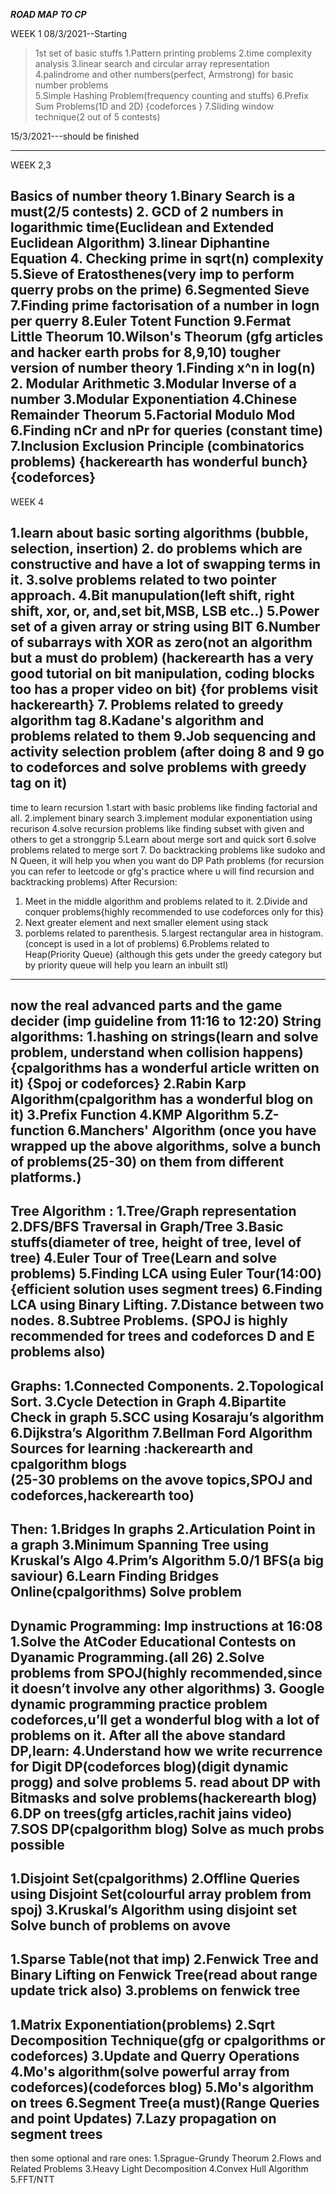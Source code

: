 ***ROAD MAP TO CP***

WEEK 1
08/3/2021--Starting

>1st set of basic stuffs 
1.Pattern printing problems 
2.time complexity analysis 
3.linear search and circular array representation  
4.palindrome and other numbers(perfect, Armstrong) for basic number problems  
5.Simple Hashing Problem(frequency counting and stuffs) 
6.Prefix Sum Problems(1D and 2D) {codeforces } 
7.Sliding window technique(2 out of 5 contests) 

15/3/2021---should be finished

-----------------------------------------------------------------------------------------------------------

WEEK 2,3


 Basics of number theory
1.Binary Search is a must(2/5 contests) 
2. GCD of 2 numbers in logarithmic time(Euclidean and Extended Euclidean Algorithm) 
3.linear Diphantine Equation
4. Checking prime in sqrt(n) complexity 
5.Sieve of Eratosthenes(very imp to perform querry probs on the prime) 
6.Segmented Sieve
7.Finding prime factorisation of a number in logn per querry
8.Euler Totent Function
9.Fermat Little Theorum
10.Wilson's Theorum
(gfg articles and hacker earth probs for 8,9,10)
tougher version of number theory
1.Finding x^n in log(n) 
2. Modular Arithmetic
3.Modular Inverse of a number
3.Modular Exponentiation
4.Chinese Remainder Theorum
5.Factorial Modulo Mod
6.Finding nCr and nPr for queries (constant time) 
7.Inclusion Exclusion Principle (combinatorics problems) {hackerearth has wonderful bunch} {codeforces}
----------------------------------------------------------------------------

WEEK 4


1.learn about basic sorting algorithms (bubble, selection, insertion) 
2. do problems which are constructive and have a lot of swapping terms in it. 
3.solve problems related to two pointer approach. 
4.Bit manupulation(left shift, right shift, xor, or, and,set bit,MSB, LSB etc..) 
5.Power set of a given array or string using BIT
6.Number of subarrays with XOR as zero(not an algorithm but a must do problem)
(hackerearth has a very good tutorial on bit manipulation, coding blocks too has a proper video on bit) {for problems visit hackerearth} 
7. Problems related to greedy algorithm tag
8.Kadane's algorithm and problems related to them
9.Job sequencing and activity selection problem 
(after doing 8 and 9 go to codeforces and solve problems with greedy tag on it)
---------------------------------------------------------------------------- 

time to learn recursion
1.start with basic problems like finding factorial and all. 
2.implement binary search
3.implement modular exponentiation using recurison
4.solve recursion problems like finding subset with given and others to get a stronggrip
5.Learn about merge sort and quick sort 
6.solve problems related to merge sort
7. Do backtracking problems like sudoko and N Queen, it will help you when you want do DP Path problems
(for recursion you can refer to leetcode or gfg's practice where u will find recursion and backtracking problems) 
After Recursion:
1. Meet in the middle algorithm and problems related to it. 
2.Divide and conquer problems{highly recommended to use codeforces only for this} 
3. Next greater element and next smaller element using stack
4. porblems related to parenthesis. 
5.largest rectangular area in histogram. (concept is used in a lot of problems) 
6.Problems related to Heap(Priority Queue) {although this gets under the greedy category but by priority queue will help you learn an inbuilt stl)
---------------------------------------------------------------------------- 
now the real advanced parts and the game decider
(imp guideline from 11:16 to 12:20)
String algorithms:
1.hashing on strings(learn and solve problem, understand when collision happens) {cpalgorithms has a wonderful article written on it) {Spoj or codeforces} 
2.Rabin Karp Algorithm(cpalgorithm has a wonderful blog on it) 
3.Prefix Function
4.KMP Algorithm 
5.Z-function
6.Manchers' Algorithm 
(once you have wrapped up the above algorithms, solve a bunch of problems(25-30) on them from different platforms.) 
---------------------------------------------------------------------------
Tree Algorithm :
1.Tree/Graph representation
2.DFS/BFS Traversal in Graph/Tree
3.Basic stuffs(diameter of tree, height of tree, level of tree)
4.Euler Tour of Tree(Learn and solve problems)
5.Finding LCA using Euler Tour(14:00){efficient solution uses segment trees)
6.Finding LCA using Binary Lifting.
7.Distance between two nodes.
8.Subtree Problems.
(SPOJ is highly recommended for trees and codeforces D and E problems also)
---------------------------------------------------
Graphs:
1.Connected Components.
2.Topological Sort.
3.Cycle Detection in Graph
4.Bipartite Check in graph
5.SCC using Kosaraju’s  algorithm
6.Dijkstra’s Algorithm
7.Bellman Ford Algorithm
Sources for learning :hackerearth and cpalgorithm blogs  
(25-30 problems on the avove topics,SPOJ and codeforces,hackerearth too)
--------------------------------------------------------------------------------

Then:
1.Bridges In graphs
2.Articulation Point in a graph
3.Minimum Spanning Tree using Kruskal’s  Algo
4.Prim’s Algorithm
5.0/1 BFS(a big saviour)
6.Learn Finding Bridges Online(cpalgorithms)
Solve problem
-------------------------------------------------------------------------

Dynamic Programming:
Imp instructions at 16:08
1.Solve the AtCoder Educational Contests on Dyanamic Programming.(all 26)
2.Solve problems  from SPOJ(highly recommended,since it doesn’t involve any other algorithms)
3. Google dynamic programming practice problem codeforces,u’ll get a wonderful blog with a lot of problems on it.
After all the above standard DP,learn:
4.Understand how we write recurrence for Digit DP(codeforces blog)(digit dynamic progg) and solve problems
5. read about DP with Bitmasks and solve problems(hackerearth blog)
6.DP on trees(gfg articles,rachit jains video)
7.SOS DP(cpalgorithm blog)
Solve as much probs possible
-----------------------------------------------------------------------------

1.Disjoint Set(cpalgorithms)
2.Offline Queries using Disjoint Set(colourful array problem from spoj)
3.Kruskal’s Algorithm using disjoint set
Solve bunch of problems on avove
------------------------------------------------------------------------------------

1.Sparse Table(not that imp)
2.Fenwick Tree and Binary Lifting on Fenwick Tree(read about range update trick also)
3.problems on fenwick tree
-----------------------------------------------------------

1.Matrix Exponentiation(problems)
2.Sqrt Decomposition Technique(gfg or cpalgorithms or codeforces)
3.Update and Querry Operations
4.Mo's algorithm(solve powerful array from codeforces)(codeforces blog)
5.Mo's algorithm on trees
6.Segment Tree(a must)(Range Queries and point Updates)
7.Lazy propagation on segment trees
--------------------------------

then some optional and rare ones:
1.Sprague-Grundy Theorum
2.Flows and Related Problems
3.Heavy Light Decomposition
4.Convex Hull Algorithm
5.FFT/NTT